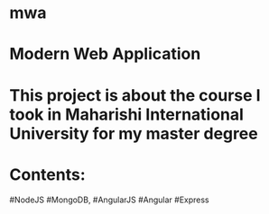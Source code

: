 # mwa
# Modern Web Application
# This project is about the course I took in Maharishi International University for my master degree
# Contents:
#NodeJS #MongoDB, #AngularJS #Angular #Express
